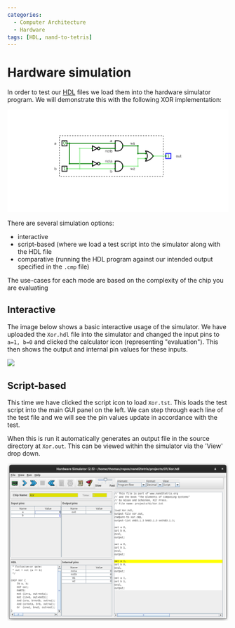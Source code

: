 ```yaml
---
categories:
  - Computer Architecture
  - Hardware
tags: [HDL, nand-to-tetris]
---
```


# Hardware simulation

In order to test our [HDL](/Computer_Architecture/Hardware_Description_Language.md) files we load them into the hardware simulator program. We will demonstrate this with the following XOR implementation:

![](/_img/xor-addition-four.png)

There are several simulation options:

- interactive
- script-based (where we load a test script into the simulator along with the HDL file
- comparative (running the HDL program against our intended output specified in the `.cmp` file)

The use-cases for each mode are based on the complexity of the chip you are evaluating

## Interactive

The image below shows a basic interactive usage of the simulator. We have uploaded the `Xor.hdl` file into the simulator and changed the input pins to `a=1, b=0` and clicked the calculator icon (representing "evaluation"). This then shows the output and internal pin values for these inputs.

<img src="/home/thomas/repos/computer_science/_img/hardware-sim-basic.png" >

## Script-based

This time we have clicked the script icon to load `Xor.tst`. This loads the test script into the main GUI panel on the left. We can step through each line of the test file and we will see the pin values update in accordance with the test.

When this is run it automatically generates an output file in the source directory at `Xor.out`. This can be viewed within the simulator via the 'View' drop down.

![](/_img/hd-sim-test.png)
